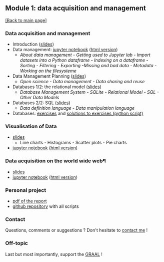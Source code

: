 ## Module 1: data acquisition and management

[[Back to main page]](../index.md)

### Data acquisition and management
- Introduction ([slides](pdf_lectures/Data_Acquisition_and_Management_1.pdf))
- Data management: [jupyter notebook](nb_lectures/M1-D1-DM.ipynb) ([html version](nb_lectures/M1-D1-DM.html))
    - *About data management - Getting used to Jupyter lab - Import datasets into a Python dataframe - Indexing on a dataframe - Sorting - Filtering - Exporting -Missing and bad data - Metadata - Working on the filesysteme*
- Data Management Planning ([slides](pdf_lectures/DataManagementPlanning.pdf))
    - *Open science - Data management - Data sharing and reuse*
- Databases 1/2: the relational model ([slides](pdf_lectures/Databases_1-relmod.pdf))
    - *Database Management System - SQLite - Relational Model - SQL - Other Data Models*
- Databases 2/2: SQL ([slides](pdf_lectures/Databases_2-sql.pdf))
    - *Data definition language - Data manipulation language*
- Databases: [exercises](pdf_lectures/Databases_exercises.pdf) and [solutions to exercises (python script)](pdf_lectures/Databases_access-sql.py)

### Visualisation of Data
- [slides](pdf_lectures/Data_Acquisition_and_Management_2.pdf)
    - Line charts - Histograms - Scatter plots - Pie charts
- [jupyter notebook](nb_lectures/M1-D2-DV.ipynb) ([html version](nb_lectures/M1-D2-DV.html))

### Data acquisition on the world wide web¶
- [slides](pdf_lectures/Data_Acquisition_and_Management_3.pdf)
- [jupyter notebook](nb_lectures/M1-D3-WWW.ipynb) ([html version](nb_lectures/M1-D3-WWW.html))

### Personal project
- [pdf of the report](my_project/CAS-ADS-M1-Project_mzufferey.pdf)
- [github repository](https://github.com/marzuf/CAS_ADS/tree/master/CAS_2020_M1) with all scripts 

### Contact
Questions, comments or suggestions ? Don't hesitate to [contact me](mailto:zufferey.marie@bluewin.ch) !

### Off-topic
Last but most importantly, support the [GRAAL](http://graal-defenseanimale.org) !


